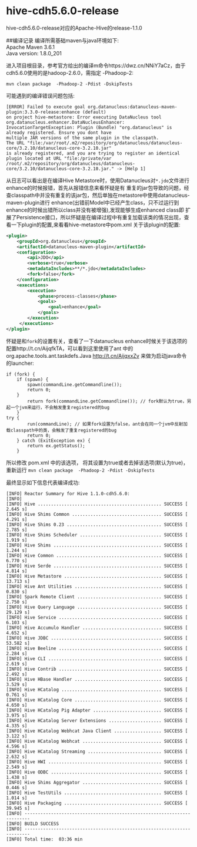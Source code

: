 # hive-cdh5.6.0-release
hive-cdh5.6.0-release对应的Apache-Hive的release-1.1.0

##编译记录
编译所需基础maven与java环境如下:   
Apache Maven 3.6.1  
Java version: 1.8.0_201  

进入项目根目录，参考官方给出的编译m命令https://dwz.cn/NNiY7aCz，由于cdh5.6.0使用的是hadoop-2.6.0，需指定 -Phadoop-2:  

`mvn clean package  -Phadoop-2 -Pdist -DskipTests`

可能遇到的编译错误问题包括:
```
[ERROR] Failed to execute goal org.datanucleus:datanucleus-maven-plugin:3.3.0-release:enhance (default) 
on project hive-metastore: Error executing DataNucleus tool org.datanucleus.enhancer.DataNucleusEnhancer:
InvocationTargetException: Plugin (Bundle) "org.datanucleus" is already registered. Ensure you dont have 
multiple JAR versions of the same plugin in the classpath. 
The URL "file:/var/root/.m2/repository/org/datanucleus/datanucleus-core/3.2.10/datanucleus-core-3.2.10.jar" 
is already registered, and you are trying to register an identical plugin located at URL "file:/private/var
/root/.m2/repository/org/datanucleus/datanucleus-core/3.2.10/datanucleus-core-3.2.10.jar." -> [Help 1]
```
从日志可以看出是在编译Hive Metastore时，使用Datanucleus对`*.jdo`文件进行enhance的时候报错，首先从报错信息来看怀疑是有
重复的jar包导致的问题，经查classpath中并没有重复的该jar包，然后单独在metastore中使用datanucleus-maven-plugin进行
enhance(出错前Model中已经产生class，只不过运行到enhance的时候出错所以class并没有被增强),发现能够生成enhanced class即
扩展了Persistence接口，所以怀疑是在编译过程中有重复加载该类的情况出现，查看一下plugin的配置,来看看hive-metastore中pom.xml
关于该plugin的配置:
```xml
<plugin>
    <groupId>org.datanucleus</groupId>
    <artifactId>datanucleus-maven-plugin</artifactId>
    <configuration>
        <api>JDO</api>
        <verbose>true</verbose>
        <metadataIncludes>**/*.jdo</metadataIncludes>
        <fork>false</fork>
    </configuration>
    <executions>
        <execution>
            <phase>process-classes</phase>
            <goals>
                <goal>enhance</goal>
            </goals>
        </execution>
     </executions>
</plugin>

```
怀疑是和`fork`的设置有关，查看了一下datanucleus enhance时候关于该选项的配置http://t.cn/AijqfkTA，可以看到这里使用了ant
中的org.apache.tools.ant.taskdefs.Java http://t.cn/AijqxxZv 来做为启动java命令的launcher:
```code
if (fork) {
    if (spawn) {
        spawn(commandLine.getCommandline());
        return 0;
    }
        return fork(commandLine.getCommandline()); // fork默认为true，另起一个jvm来运行，不会触发重复registered的bug
    }
try {
        run(commandLine); // 如果fork设置为false，ant会在同一个jvm中反射加载classpath中的类，会触发了重复registered的bug
        return 0;
    } catch (ExitException ex) {
        return ex.getStatus();
    }

```
所以修改 pom.xml 中的该选项， 将其设置为true或者去掉该选项(默认为true)，重新运行
`mvn clean package  -Phadoop-2 -Pdist -DskipTests`

最终显示如下信息代表编译成功:
```
[INFO] Reactor Summary for Hive 1.1.0-cdh5.6.0:
[INFO]
[INFO] Hive ............................................... SUCCESS [  2.645 s]
[INFO] Hive Shims Common .................................. SUCCESS [  4.291 s]
[INFO] Hive Shims 0.23 .................................... SUCCESS [  2.785 s]
[INFO] Hive Shims Scheduler ............................... SUCCESS [  1.919 s]
[INFO] Hive Shims ......................................... SUCCESS [  1.244 s]
[INFO] Hive Common ........................................ SUCCESS [  6.770 s]
[INFO] Hive Serde ......................................... SUCCESS [  4.814 s]
[INFO] Hive Metastore ..................................... SUCCESS [ 13.713 s]
[INFO] Hive Ant Utilities ................................. SUCCESS [  0.830 s]
[INFO] Spark Remote Client ................................ SUCCESS [  2.750 s]
[INFO] Hive Query Language ................................ SUCCESS [ 29.129 s]
[INFO] Hive Service ....................................... SUCCESS [  6.103 s]
[INFO] Hive Accumulo Handler .............................. SUCCESS [  4.652 s]
[INFO] Hive JDBC .......................................... SUCCESS [ 53.582 s]
[INFO] Hive Beeline ....................................... SUCCESS [  2.284 s]
[INFO] Hive CLI ........................................... SUCCESS [  2.619 s]
[INFO] Hive Contrib ....................................... SUCCESS [  2.492 s]
[INFO] Hive HBase Handler ................................. SUCCESS [  3.529 s]
[INFO] Hive HCatalog ...................................... SUCCESS [  0.761 s]
[INFO] Hive HCatalog Core ................................. SUCCESS [  4.650 s]
[INFO] Hive HCatalog Pig Adapter .......................... SUCCESS [  3.975 s]
[INFO] Hive HCatalog Server Extensions .................... SUCCESS [  4.335 s]
[INFO] Hive HCatalog Webhcat Java Client .................. SUCCESS [  3.122 s]
[INFO] Hive HCatalog Webhcat .............................. SUCCESS [  4.596 s]
[INFO] Hive HCatalog Streaming ............................ SUCCESS [  2.632 s]
[INFO] Hive HWI ........................................... SUCCESS [  2.549 s]
[INFO] Hive ODBC .......................................... SUCCESS [  1.438 s]
[INFO] Hive Shims Aggregator .............................. SUCCESS [  0.446 s]
[INFO] Hive TestUtils ..................................... SUCCESS [  1.014 s]
[INFO] Hive Packaging ..................................... SUCCESS [ 39.945 s]
[INFO] ------------------------------------------------------------------------
[INFO] BUILD SUCCESS
[INFO] ------------------------------------------------------------------------
[INFO] Total time:  03:36 min
```
